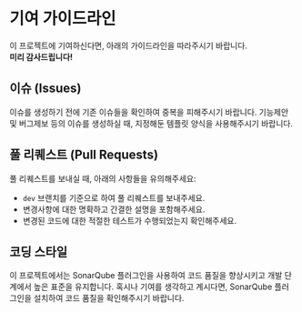 # 기여 가이드라인

이 프로젝트에 기여하신다면, 아래의 가이드라인을 따라주시기 바랍니다.  
**미리 감사드립니다!**

## 이슈 (Issues)

이슈를 생성하기 전에 기존 이슈들을 확인하여 중복을 피해주시기 바랍니다.
기능제안 및 버그제보 등의 이슈를 생성하실 때, 지정해둔 템플릿 양식을 사용해주시기 바랍니다.

## 풀 리퀘스트 (Pull Requests)

풀 리퀘스트를 보내실 때, 아래의 사항들을 유의해주세요:

- `dev` 브랜치를 기준으로 하여 풀 리퀘스트를 보내주세요.
- 변경사항에 대한 명확하고 간결한 설명을 포함해주세요.
- 변경된 코드에 대한 적절한 테스트가 수행되었는지 확인해주세요.

## 코딩 스타일

이 프로젝트에서는 SonarQube 플러그인을 사용하여 코드 품질을 향상시키고 개발 단계에서 높은 표준을 유지합니다.
혹시나 기여를 생각하고 계시다면, SonarQube 플러그인을 설치하여 코드 품질을 확인해주시기 바랍니다.